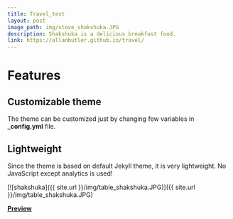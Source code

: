 ```yaml
---
title: Travel_test
layout: post
image_path: img/stove_shakshuka.JPG
description: Shakshuka is a delicious breakfast food.
link: https://allanbutler.github.io/travel/
---
```


# Features

## Customizable theme

The theme can be customized just by changing few variables in **\_config.yml** file.

## Lightweight

Since the theme is based on default Jekyll theme, it is very lightweight. No JavaScript except analytics is used!

[![shakshuka]({{ site.url }}/img/table_shakshuka.JPG)]({{ site.url }}/img/table_shakshuka.JPG)

[**Preview**]({{page.link}})
